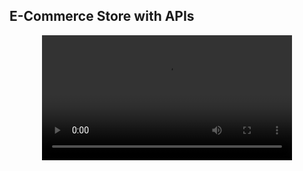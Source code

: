 ## E-Commerce Store with APIs

<div align="center">
  <video src="https://github.com/ShahzainAhmed/AvialdoSolutions_FlutterTrainee/assets/59369881/9e732b99-98d8-4bae-9612-254584c36d48" width=400/>
<div/>
